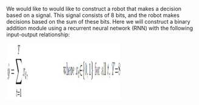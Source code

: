 We would like to would like to construct a robot that makes a decision based on a signal. This signal consists of 8 bits, and the robot makes decisions based on the sum of these bits. Here we will construct a binary addition
module using a recurrent neural network (RNN) with the following input-output relationship:
 
 <img src="./Files/Images/relationRnn.JPG" alt="test" height="150" width="300"> 
